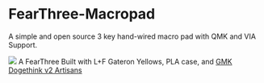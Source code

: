 # FearThree-Macropad
A simple and open source 3 key hand-wired macro pad with QMK and VIA Support.  

  
![](https://i.imgur.com/zvou6rN.jpg)
A FearThree Built with L+F Gateron Yellows, PLA case, and [GMK Dogethink v2 Artisans](https://dogethink.com/)
